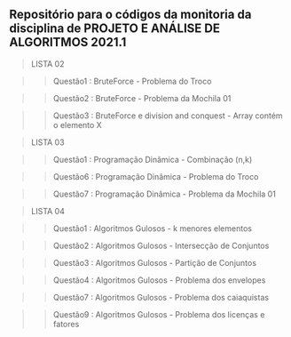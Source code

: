 ## Repositório para o códigos da monitoria da disciplina de PROJETO E ANÁLISE DE ALGORITMOS 2021.1

> LISTA 02

> > Questão1 : BruteForce - Problema do Troco

> > Questão2 : BruteForce - Problema da Mochila 01

> > Questão3 : BruteForce e division and conquest - Array contém o elemento X

> LISTA 03

> > Questão1 : Programação Dinâmica - Combinação (n,k)

> > Questão6 : Programação Dinâmica - Problema do Troco

> > Questão7 : Programação Dinâmica - Problema da Mochila 01


> LISTA 04

> > Questão1 : Algoritmos Gulosos - k menores elementos

> > Questão2 : Algoritmos Gulosos - Intersecção de Conjuntos

> > Questão3 : Algoritmos Gulosos - Partição de Conjuntos

> > Questão4 : Algoritmos Gulosos - Problema dos envelopes

> > Questão7 : Algoritmos Gulosos - Problema dos caiaquistas

> > Questão9 : Algoritmos Gulosos - Problema dos licenças e fatores


